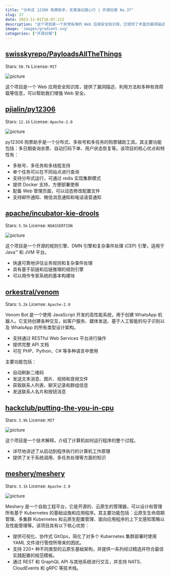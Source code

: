 ```yaml
---
title: "分布式 12306 购票助手，天南海北随心行 | 开源日报 No.37"
slug: 37
date: 2023-11-01T16:07:21Z
description: "这个项目是一个非常有用的 Web 应用安全知识库，它提供了丰富的漏洞描述、利用方法和有效荷载等信息，可以帮助我们提升 Web 安全的能力。"
image: 'images/gradient.svg'
categories: ["开源日报"]
---
```


## [swisskyrepo/PayloadsAllTheThings](https://github.com/swisskyrepo/PayloadsAllTheThings)

Stars: `50.7k`  License: `MIT`

![picture](https://picgo-daily.oss-cn-guangzhou.aliyuncs.com/picgo-daily/2023/1873cafec15fdb1f6abe4f84368f1973.png)

这个项目是一个 Web 应用安全知识库，提供了漏洞描述、利用方法和多种有效荷载等信息，可以帮助我们增强 Web 安全。

## [pjialin/py12306](https://github.com/pjialin/py12306)

Stars: `12.1k`  License: `Apache-2.0`

![picture](https://picgo-daily.oss-cn-guangzhou.aliyuncs.com/picgo-daily/2023/9d61671f9b85f63a215073940805a122.png)

py12306 购票助手是一个分布式、多账号和多任务的购票辅助工具。其主要功能包括：多日期查询余票、自动打码下单、用户状态恢复等。该项目的核心优点和特性有：

- 多账号、多任务和多线程支持
- 单个任务可以在不同站点进行查询
- 支持分布式运行，可通过 redis 实现集群模式
- 提供 Docker 支持，方便部署使用
- 配备 Web 管理页面，可以动态修改配置文件
- 支持邮件通知、微信消息通知和电话语音通知

## [apache/incubator-kie-drools](https://github.com/apache/incubator-kie-drools)

Stars: `5.5k`  License: `NOASSERTION`

![picture](https://picgo-daily.oss-cn-guangzhou.aliyuncs.com/picgo-daily/2023/7890b50f1f0abe5293f9d94e83bd7840.png)

这个项目是一个开源的规则引擎、DMN 引擎和复杂事件处理 (CEP) 引擎，适用于 Java™ 和 JVM 平台。

- 快速可靠地评估业务规则和复杂事件处理
- 具有基于前链和后链推理的规则引擎
- 可以用作专家系统的基本构建块

## [orkestral/venom](https://github.com/orkestral/venom)

Stars: `5.2k`  License: `Apache-2.0`

Venom Bot 是一个使用 JavaScript 开发的高性能系统，用于创建 WhatsApp 机器人。它支持创建各种交互，如客户服务、媒体发送、基于人工智能的句子识别以及 WhatsApp 的所有类型设计架构。

- 支持通过 RESTful Web Services 平台进行操作
- 提供完整 API 文档
- 可在 PHP、Python、C# 等多种语言中使用

主要功能包括：

- 自动刷新二维码
- 发送文本消息、图片、视频和音频文件
- 获取联系人列表、聊天记录和群组信息
- 发送联系人名片和按钮消息

## [hackclub/putting-the-you-in-cpu](https://github.com/hackclub/putting-the-you-in-cpu)

Stars: `3.9k`  License: `MIT`

![picture](https://picgo-daily.oss-cn-guangzhou.aliyuncs.com/picgo-daily/2023/0b9aadc1b7e922a33d8847f8a2693587.png)

这个项目是一个技术解释，介绍了计算机如何运行程序的整个过程。

- 详尽地讲述了从启动到程序执行的计算机工作原理
- 提供了关于系统调用、多任务处理等方面的知识

## [meshery/meshery](https://github.com/meshery/meshery)

Stars: `3.1k`  License: `Apache-2.0`

![picture](https://picgo-daily.oss-cn-guangzhou.aliyuncs.com/picgo-daily/2023/15af837a07743c4169d460a0dbd859b6.png)

Meshery 是一个自助工程平台，它是开源的、云原生的管理器，可以设计和管理所有基于 Kubernetes 的基础设施和应用程序。其主要功能包括：云原生生命周期管理、多集群 Kubernetes 和云原生配置管理、面向应用程序的上下文感知策略以及性能管理等。该项目具有以下核心优势：

- 提供可视化、协作式 GitOps，简化了对多个 Kubernetes 集群部署时使用 YAML 文件进行管控所带来的困扰。
- 支持 220+ 种不同类型的云原生基础架构，并提供一系列经过精选并符合最佳实践配置的规范模板。
- 通过 REST 和 GraphQL API 与其他系统进行交互，并支持 NATS、CloudEvents 和 gRPC 等技术栈。